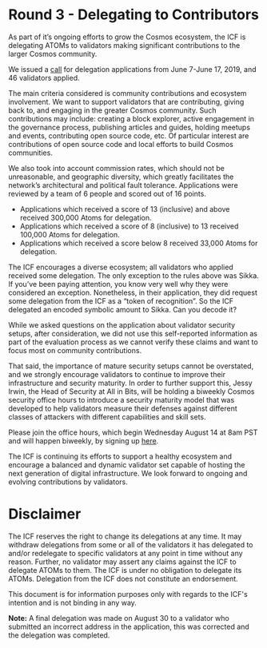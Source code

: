 # Round 3 - Delegating to Contributors

As part of it’s ongoing efforts to grow the Cosmos ecosystem, the ICF is
delegating ATOMs to validators making significant contributions to the larger
Cosmos community.

We issued a [call](https://twitter.com/interchain_io/status/1137103291769327617) for delegation applications from June 7-June 17, 2019, and 46
validators applied.  

The main criteria considered is community contributions and ecosystem
involvement. We want to support validators that are contributing, giving back
to, and engaging in the greater Cosmos community. Such contributions may
include: creating a block explorer, active engagement in the governance process,
publishing articles and guides, holding meetups and events, contributing open
source code, etc.  Of particular interest are contributions of open source code
and local efforts to build Cosmos communities.

We also took into account commission rates, which should not be unreasonable,
and geographic diversity, which greatly facilitates the network’s architectural
and political fault tolerance.
Applications were reviewed by a team of 6 people and scored out of 16 points. 

- Applications which received a score of 13 (inclusive) and above received 300,000 Atoms for delegation. 
- Applications which received a score of 8 (inclusive) to 13 received 100,000 Atoms for delegation.
- Applications which received a score below 8 received 33,000 Atoms for delegation. 

The ICF  encourages a diverse ecosystem; all validators who applied received
some delegation. The only exception to the rules above was Sikka. If you’ve been
paying attention, you know very well why they were considered an exception.
Nonetheless, in their application, they did request some delegation from the ICF
as a “token of recognition”.  So the ICF delegated an encoded symbolic amount to
Sikka. Can you decode it?

While we asked questions on the application about validator security setups,
after consideration, we did not use this self-reported information as part of
the evaluation process as we cannot verify these claims and want to focus most
on community contributions. 

That said, the importance of mature security setups cannot be overstated, and we
strongly encourage validators to continue to improve their infrastructure and
security maturity. In order to further  support this, Jessy Irwin, the Head of
Security at All in Bits, will be holding a biweekly Cosmos security office hours
to  introduce a security maturity model that was developed to help validators
measure their defenses against different classes of attackers with different
capabilities and skill sets.

Please join the office hours, which begin Wednesday August 14 at 8am PST and
will happen biweekly, by signing up
[here](https://calendar.google.com/event?action=TEMPLATE&tmeid=Nmppc2tybjJ1NHIxbzFuMXNwdmdvYTFpa29fMjAxOTA4MTRUMTUwMDAwWiB0ZW5kZXJtaW50LmNvbV9kcWRlbzA4ZXExbHM2M29xZThyMnZkcmh2NEBn&tmsrc=tendermint.com_dqdeo08eq1ls63oqe8r2vdrhv4%40group.calendar.google.com&scp=ALL).

The ICF is continuing its efforts to support a healthy ecosystem and encourage a
balanced and dynamic validator set capable of hosting the next generation of
digital infrastructure. We look forward to ongoing and evolving contributions by
validators.

# Disclaimer

The ICF reserves the right to change its delegations at any time. It may
withdraw delegations from some or all of the validators it has delegated to
and/or redelegate to specific validators at any point in time without any
reason. Further, no validator may assert any claims against the ICF to delegate
ATOMs to them. The ICF is under no obligation to delegate its ATOMs. Delegation
from the ICF does not constitute an endorsement.

This document is for information purposes only with regards to the ICF's
intention and is not binding in any way.

**Note:** A final delegation was made on August 30 to a validator who submitted an incorrect address in the application, this was corrected and the delegation was completed.
